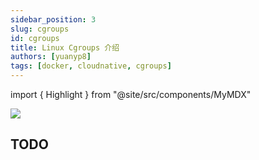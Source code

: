 ```yaml
---
sidebar_position: 3
slug: cgroups
id: cgroups
title: Linux Cgroups 介绍
authors: [yuanyp8]
tags: [docker, cloudnative, cgroups]
---
```

import { Highlight } from "@site/src/components/MyMDX"

<img className="Badges" src="https://img.shields.io/badge/author-yuanyp8-yellowgreen"/>

## TODO

